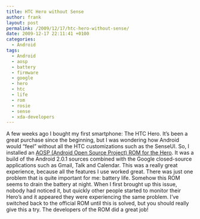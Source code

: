 ```yaml
---
title: HTC Hero without Sense
author: frank
layout: post
permalink: /2009/12/17/htc-hero-without-sense/
date: 2009-12-17 22:11:41 +0100
categories:
  - Android
tags:
  - Android
  - aosp
  - battery
  - firmware
  - google
  - hero
  - htc
  - life
  - rom
  - rosie
  - sense
  - xda-developers
---
```

A few weeks ago I bought my first smartphone: The HTC Hero. It&#8217;s been a great purchase since the beginning, but I was wondering how Android would &#8220;feel&#8221; without all the HTC customizations such as the SenseUI. So, I installed an [AOSP (Android Open Source Project) ROM for the Hero][1]. It was a build of the Android 2.0.1 sources combined with the Google closed-source applications such as Gmail, Talk and Calendar. This was a really great experience, because all the features I use worked great. There was just one problem that is quite important for me: battery life. Somehow this ROM seems to drain the battery at night. When I first brought up this issue, nobody had noticed it, but quickly other people started to monitor their Hero&#8217;s and it appeared they were experiencing the same problem. I&#8217;ve switched back to the official ROM until this is solved, but you should really give this a try. The developers of the ROM did a great job!

 [1]: http://htcpedia.com/forum/showthread.php?t=1528
